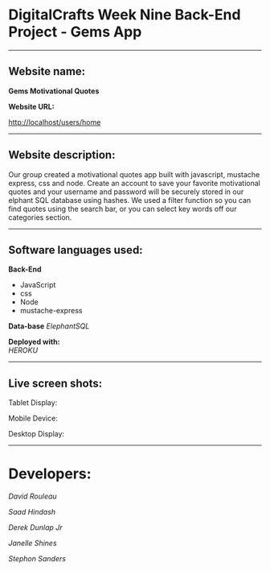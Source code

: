 
# DigitalCrafts Week Nine Back-End Project - Gems App #

__________________________________________________

## Website name: ## 

**Gems Motivational Quotes**

**Website URL:**


[http://localhost/users/home](http://localhost/users/home)

__________________________________________________

## Website description:
Our group created a motivational quotes app built with javascript, mustache express, css and node. Create an account to save your favorite motivational quotes and  your username and password will be securely stored in our elphant SQL database using hashes. We used a filter function so you can find quotes using the search bar, or you can select key words off our categories section.  
 
__________________________________________________

## Software languages used: ##

 **Back-End**
  
  * JavaScript 
  * css
  * Node
  * mustache-express
  
 
**Data-base**
  *ElephantSQL*
  
**Deployed with:**  
  *HEROKU*
__________________________________________________
## Live screen shots: ##








Tablet Display:





Mobile Device:




Desktop Display:







_________________________________
# Developers: #

*David Rouleau*

*Saad Hindash*

*Derek Dunlap Jr*

*Janelle Shines*

*Stephon Sanders*
